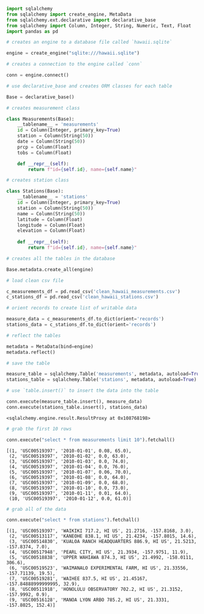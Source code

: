 

```python
import sqlalchemy
from sqlalchemy import create_engine, MetaData
from sqlalchemy.ext.declarative import declarative_base
from sqlalchemy import Column, Integer, String, Numeric, Text, Float
import pandas as pd
```


```python
# creates an engine to a database file called `hawaii.sqlite`

engine = create_engine("sqlite:///hawaii.sqlite")
```


```python
# creates a connection to the engine called `conn`

conn = engine.connect()
```


```python
# use declarative_base and creates ORM classes for each table

Base = declarative_base()
```


```python
# creates measurement class

class Measurements(Base):
    __tablename__ = 'measurements'
    id = Column(Integer, primary_key=True)
    station = Column(String(50))
    date = Column(String(50))
    prcp = Column(Float)
    tobs = Column(Float)

    def __repr__(self):
        return f"id={self.id}, name={self.name}"
```


```python
# creates station class

class Stations(Base):
    __tablename__ = 'stations'
    id = Column(Integer, primary_key=True)
    station = Column(String(50))
    name = Column(String(50))
    latitude = Column(Float)
    longitude = Column(Float)
    elevation = Column(Float)
    
    def __repr__(self):
        return f"id={self.id}, name={self.name}"
```


```python
# creates all the tables in the database

Base.metadata.create_all(engine)
```


```python
# load clean csv file

c_measurements_df = pd.read_csv('clean_hawaii_measurements.csv')
c_stations_df = pd.read_csv('clean_hawaii_stations.csv')
```


```python
# orient records to create list of writable data

measure_data = c_measurements_df.to_dict(orient='records')
stations_data = c_stations_df.to_dict(orient='records')
```


```python
# reflect the tables

metadata = MetaData(bind=engine)
metadata.reflect()
```


```python
# save the table

measure_table = sqlalchemy.Table('measurements', metadata, autoload=True)
stations_table = sqlalchemy.Table('stations', metadata, autoload=True)
```


```python
# use `table.insert()` to insert the data into the table

conn.execute(measure_table.insert(), measure_data)
conn.execute(stations_table.insert(), stations_data)
```




    <sqlalchemy.engine.result.ResultProxy at 0x108768198>




```python
# grab the first 10 rows

conn.execute("select * from measurements limit 10").fetchall()
```




    [(1, 'USC00519397', '2010-01-01', 0.08, 65.0),
     (2, 'USC00519397', '2010-01-02', 0.0, 63.0),
     (3, 'USC00519397', '2010-01-03', 0.0, 74.0),
     (4, 'USC00519397', '2010-01-04', 0.0, 76.0),
     (5, 'USC00519397', '2010-01-07', 0.06, 70.0),
     (6, 'USC00519397', '2010-01-08', 0.0, 64.0),
     (7, 'USC00519397', '2010-01-09', 0.0, 68.0),
     (8, 'USC00519397', '2010-01-10', 0.0, 73.0),
     (9, 'USC00519397', '2010-01-11', 0.01, 64.0),
     (10, 'USC00519397', '2010-01-12', 0.0, 61.0)]




```python
# grab all of the data

conn.execute("select * from stations").fetchall()
```




    [(1, 'USC00519397', 'WAIKIKI 717.2, HI US', 21.2716, -157.8168, 3.0),
     (2, 'USC00513117', 'KANEOHE 838.1, HI US', 21.4234, -157.8015, 14.6),
     (3, 'USC00514830', 'KUALOA RANCH HEADQUARTERS 886.9, HI US', 21.5213, -157.8374, 7.0),
     (4, 'USC00517948', 'PEARL CITY, HI US', 21.3934, -157.9751, 11.9),
     (5, 'USC00518838', 'UPPER WAHIAWA 874.3, HI US', 21.4992, -158.0111, 306.6),
     (6, 'USC00519523', 'WAIMANALO EXPERIMENTAL FARM, HI US', 21.33556, -157.71139, 19.5),
     (7, 'USC00519281', 'WAIHEE 837.5, HI US', 21.45167, -157.84888999999995, 32.9),
     (8, 'USC00511918', 'HONOLULU OBSERVATORY 702.2, HI US', 21.3152, -157.9992, 0.9),
     (9, 'USC00516128', 'MANOA LYON ARBO 785.2, HI US', 21.3331, -157.8025, 152.4)]


